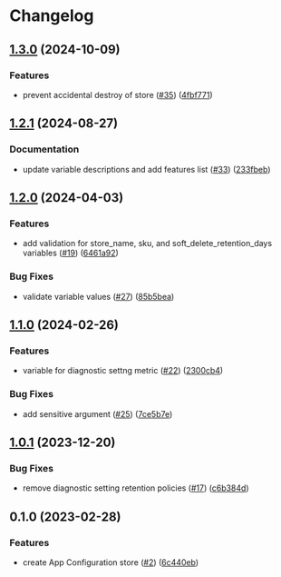 # Changelog

## [1.3.0](https://github.com/equinor/terraform-azurerm-app-config/compare/v1.2.1...v1.3.0) (2024-10-09)


### Features

* prevent accidental destroy of store ([#35](https://github.com/equinor/terraform-azurerm-app-config/issues/35)) ([4fbf771](https://github.com/equinor/terraform-azurerm-app-config/commit/4fbf771fddc34146902cb6cac38169e91127efa8))

## [1.2.1](https://github.com/equinor/terraform-azurerm-app-config/compare/v1.2.0...v1.2.1) (2024-08-27)


### Documentation

* update variable descriptions and add features list ([#33](https://github.com/equinor/terraform-azurerm-app-config/issues/33)) ([233fbeb](https://github.com/equinor/terraform-azurerm-app-config/commit/233fbeb6a15c3e71c9d7ef0c6930be47f5986c0a))

## [1.2.0](https://github.com/equinor/terraform-azurerm-app-config/compare/v1.1.0...v1.2.0) (2024-04-03)


### Features

* add validation for store_name, sku, and soft_delete_retention_days variables ([#19](https://github.com/equinor/terraform-azurerm-app-config/issues/19)) ([6461a92](https://github.com/equinor/terraform-azurerm-app-config/commit/6461a929a9c0e9a2f7c93df4a391532e2cbbdfc9))


### Bug Fixes

* validate variable values ([#27](https://github.com/equinor/terraform-azurerm-app-config/issues/27)) ([85b5bea](https://github.com/equinor/terraform-azurerm-app-config/commit/85b5beaacdf7f321a713c6d3b65db57d2adde0e8))

## [1.1.0](https://github.com/equinor/terraform-azurerm-app-config/compare/v1.0.1...v1.1.0) (2024-02-26)


### Features

* variable for diagnostic settng metric ([#22](https://github.com/equinor/terraform-azurerm-app-config/issues/22)) ([2300cb4](https://github.com/equinor/terraform-azurerm-app-config/commit/2300cb46db91c6eb9d6879167763305acfcc66d9))


### Bug Fixes

* add sensitive argument ([#25](https://github.com/equinor/terraform-azurerm-app-config/issues/25)) ([7ce5b7e](https://github.com/equinor/terraform-azurerm-app-config/commit/7ce5b7edcfa81a1a8049e9dd5f042de917feb143))

## [1.0.1](https://github.com/equinor/terraform-azurerm-app-config/compare/v1.0.0...v1.0.1) (2023-12-20)


### Bug Fixes

* remove diagnostic setting retention policies ([#17](https://github.com/equinor/terraform-azurerm-app-config/issues/17)) ([c6b384d](https://github.com/equinor/terraform-azurerm-app-config/commit/c6b384db4803dd7c955e9246f9339b84bb62fdd3))

## 0.1.0 (2023-02-28)


### Features

* create App Configuration store ([#2](https://github.com/equinor/terraform-azurerm-app-config/issues/2)) ([6c440eb](https://github.com/equinor/terraform-azurerm-app-config/commit/6c440eb05d91d21746b1868b6ee1f5f9d9a7d270))
